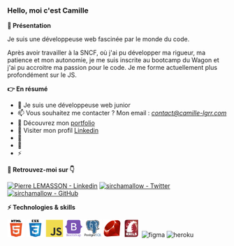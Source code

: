 ### Hello, moi c'est Camille 

**👋 Présentation**

Je suis une développeuse web fascinée par le monde du code.

Après avoir travailler à la SNCF, où j'ai pu développer ma rigueur, ma patience et mon autonomie, je me suis inscrite au bootcamp du Wagon et j'ai pu accroitre ma passion pour le code.
Je me forme actuellement plus profondément sur le JS.


**👉 En résumé**

- 🔭 Je suis une développeuse web junior
- 📫 Vous souhaitez me contacter ? Mon email : [*contact@camille-lgrr.com*](mailto:contact@camille-lgrr.com)
- 💼 Découvrez mon [portfolio](http://www.camille-lgrr.com/)
- 📄 Visiter mon profil [Linkedin](https://www.linkedin.com/in/camille-lgrr)
- 🔗 
- 📢 
- ⚡ 

**🤠 Retrouvez-moi sur 👇**

<a href="https://www.linkedin.com/in/pierrelemasson" target="blank"><img src="https://img.shields.io/badge/-Pierre LEMASSON-blue?style=flat-square&logo=Linkedin&logoColor=white&link=https://www.linkedin.com/in/pierrelemasson/" alt="Pierre LEMASSON - Linkedin" /></a> <a href="https://twitter.com/sirchamallow" target="blank"><img src="https://img.shields.io/twitter/follow/sirchamallow?style=social" alt="sirchamallow - Twitter" /></a> <a href="https://github.com/sirchamallow" target="blank"><img src="https://img.shields.io/github/followers/sirchamallow?label=Github&style=social" alt="sirchamallow - GitHub" /></a>
</br>

**⚡ Technologies & skills**

<img src="https://raw.githubusercontent.com/devicons/devicon/master/icons/html5/html5-original-wordmark.svg" alt="html5" width="40" height="40"/>
<img src="https://raw.githubusercontent.com/devicons/devicon/master/icons/css3/css3-original-wordmark.svg" alt="css3" width="40" height="40"/>
<img src="https://raw.githubusercontent.com/devicons/devicon/master/icons/javascript/javascript-original.svg" alt="javascript" width="40" height="40"/>
<img src="https://raw.githubusercontent.com/devicons/devicon/master/icons/bootstrap/bootstrap-plain-wordmark.svg" alt="bootstrap" width="40" height="40"/>
<img src="https://raw.githubusercontent.com/devicons/devicon/master/icons/postgresql/postgresql-original-wordmark.svg" alt="postgresql" width="40" height="40"/>
<img src="https://raw.githubusercontent.com/devicons/devicon/master/icons/ruby/ruby-original.svg" alt="ruby" width="40" height="40"/>
<img src="https://raw.githubusercontent.com/devicons/devicon/master/icons/rails/rails-original-wordmark.svg" alt="rails" width="40" height="40"/>
<img src="https://www.vectorlogo.zone/logos/figma/figma-icon.svg" alt="figma" width="40" height="40"/>
<img src="https://www.vectorlogo.zone/logos/heroku/heroku-icon.svg" alt="heroku" width="40" height="40"/>


